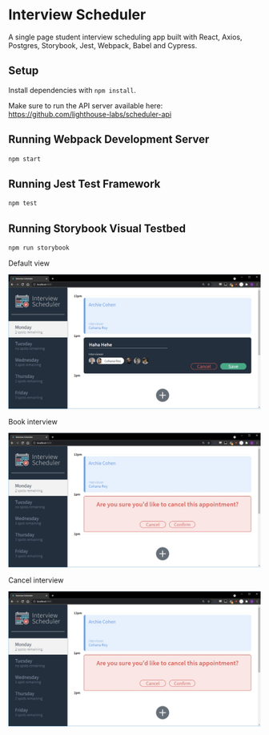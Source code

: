 # Interview Scheduler

A single page student interview scheduling app built with React, Axios, Postgres, Storybook, Jest, Webpack, Babel and Cypress.

## Setup

Install dependencies with `npm install`.

Make sure to run the API server available here: https://github.com/lighthouse-labs/scheduler-api

## Running Webpack Development Server

```sh
npm start
```

## Running Jest Test Framework

```sh
npm test
```

## Running Storybook Visual Testbed

```sh
npm run storybook
```

Default view

![Default View](https://github.com/bloomfieldj/lighthouse-labs-scheduler/blob/master/docs/book.jpg?raw=true)

Book interview

![Book interview](https://github.com/bloomfieldj/lighthouse-labs-scheduler/blob/master/docs/cancel.jpg?raw=true)

Cancel interview

![Cancel interview](https://github.com/bloomfieldj/lighthouse-labs-scheduler/blob/master/docs/cancel.jpg?raw=true)
